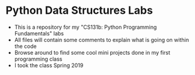 # Python Data Structures Labs
- This is a repository for my "CS131b: Python Programming Fundamentals" labs
- All files will contain some comments to explain what is going on within the code
- Browse around to find some cool mini projects done in my first programming class
- I took the class Spring 2019
